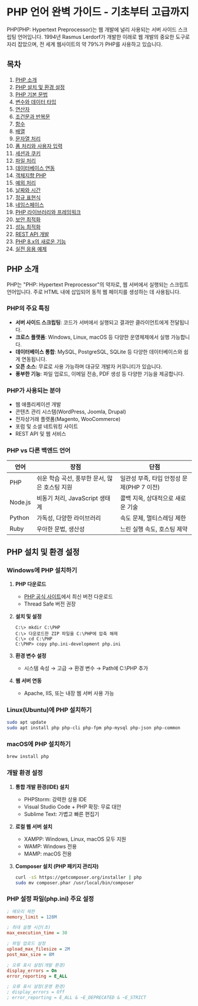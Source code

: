 <!-- title: PHP 언어 완벽 가이드 - 기초부터 고급까지 (PHP Language Complete Guide) -->
<!-- category: 프로그래밍 -->
<!-- date: 2025-06-05 -->
<!-- keywords: PHP, 웹 개발, 서버 사이드 스크립팅, 백엔드, 프로그래밍 언어, 웹 애플리케이션, PHP 기초, PHP 문법, PHP 함수, PHP 객체지향 -->

# PHP 언어 완벽 가이드 - 기초부터 고급까지

PHP(PHP: Hypertext Preprocessor)는 웹 개발에 널리 사용되는 서버 사이드 스크립팅 언어입니다. 1994년 Rasmus Lerdorf가 개발한 이래로 웹 개발의 중요한 도구로 자리 잡았으며, 전 세계 웹사이트의 약 79%가 PHP를 사용하고 있습니다.

## 목차

1. [PHP 소개](#php-소개)
2. [PHP 설치 및 환경 설정](#php-설치-및-환경-설정)
3. [PHP 기본 문법](#php-기본-문법)
4. [변수와 데이터 타입](#변수와-데이터-타입)
5. [연산자](#연산자)
6. [조건문과 반복문](#조건문과-반복문)
7. [함수](#함수)
8. [배열](#배열)
9. [문자열 처리](#문자열-처리)
10. [폼 처리와 사용자 입력](#폼-처리와-사용자-입력)
11. [세션과 쿠키](#세션과-쿠키)
12. [파일 처리](#파일-처리)
13. [데이터베이스 연동](#데이터베이스-연동)
14. [객체지향 PHP](#객체지향-php)
15. [예외 처리](#예외-처리)
16. [날짜와 시간](#날짜와-시간)
17. [정규 표현식](#정규-표현식)
18. [네임스페이스](#네임스페이스)
19. [PHP 라이브러리와 프레임워크](#php-라이브러리와-프레임워크)
20. [보안 최적화](#보안-최적화)
21. [성능 최적화](#성능-최적화)
22. [REST API 개발](#rest-api-개발)
23. [PHP 8.x의 새로운 기능](#php-8x의-새로운-기능)
24. [실전 응용 예제](#실전-응용-예제)

## PHP 소개

PHP는 "PHP: Hypertext Preprocessor"의 약자로, 웹 서버에서 실행되는 스크립트 언어입니다. 주로 HTML 내에 삽입되어 동적 웹 페이지를 생성하는 데 사용됩니다.

### PHP의 주요 특징

- **서버 사이드 스크립팅**: 코드가 서버에서 실행되고 결과만 클라이언트에게 전달됩니다.
- **크로스 플랫폼**: Windows, Linux, macOS 등 다양한 운영체제에서 실행 가능합니다.
- **데이터베이스 통합**: MySQL, PostgreSQL, SQLite 등 다양한 데이터베이스와 쉽게 연동됩니다.
- **오픈 소스**: 무료로 사용 가능하며 대규모 개발자 커뮤니티가 있습니다.
- **풍부한 기능**: 파일 업로드, 이메일 전송, PDF 생성 등 다양한 기능을 제공합니다.

### PHP가 사용되는 분야

- 웹 애플리케이션 개발
- 콘텐츠 관리 시스템(WordPress, Joomla, Drupal)
- 전자상거래 플랫폼(Magento, WooCommerce)
- 포럼 및 소셜 네트워킹 사이트
- REST API 및 웹 서비스

### PHP vs 다른 백엔드 언어

| 언어 | 장점 | 단점 |
|------|------|------|
| PHP | 쉬운 학습 곡선, 풍부한 문서, 많은 호스팅 지원 | 일관성 부족, 타입 안정성 문제(PHP 7 이전) |
| Node.js | 비동기 처리, JavaScript 생태계 | 콜백 지옥, 상대적으로 새로운 기술 |
| Python | 가독성, 다양한 라이브러리 | 속도 문제, 멀티스레딩 제한 |
| Ruby | 우아한 문법, 생산성 | 느린 실행 속도, 호스팅 제약 |

## PHP 설치 및 환경 설정

### Windows에 PHP 설치하기

1. **PHP 다운로드**
   - [PHP 공식 사이트](https://www.php.net/downloads.php)에서 최신 버전 다운로드
   - Thread Safe 버전 권장

2. **설치 및 설정**
   ```
   C:\> mkdir C:\PHP
   C:\> 다운로드한 ZIP 파일을 C:\PHP에 압축 해제
   C:\> cd C:\PHP
   C:\PHP> copy php.ini-development php.ini
   ```

3. **환경 변수 설정**
   - 시스템 속성 → 고급 → 환경 변수 → Path에 C:\PHP 추가

4. **웹 서버 연동**
   - Apache, IIS, 또는 내장 웹 서버 사용 가능

### Linux(Ubuntu)에 PHP 설치하기

```bash
sudo apt update
sudo apt install php php-cli php-fpm php-mysql php-json php-common
```

### macOS에 PHP 설치하기

```bash
brew install php
```

### 개발 환경 설정

1. **통합 개발 환경(IDE) 설치**
   - PHPStorm: 강력한 상용 IDE
   - Visual Studio Code + PHP 확장: 무료 대안
   - Sublime Text: 가볍고 빠른 편집기

2. **로컬 웹 서버 설치**
   - XAMPP: Windows, Linux, macOS 모두 지원
   - WAMP: Windows 전용
   - MAMP: macOS 전용

3. **Composer 설치 (PHP 패키지 관리자)**
   ```bash
   curl -sS https://getcomposer.org/installer | php
   sudo mv composer.phar /usr/local/bin/composer
   ```

### PHP 설정 파일(php.ini) 주요 설정

```ini
; 메모리 제한
memory_limit = 128M

; 최대 실행 시간(초)
max_execution_time = 30

; 파일 업로드 설정
upload_max_filesize = 2M
post_max_size = 8M

; 오류 표시 설정(개발 환경)
display_errors = On
error_reporting = E_ALL

; 오류 표시 설정(운영 환경)
; display_errors = Off
; error_reporting = E_ALL & ~E_DEPRECATED & ~E_STRICT
``` 